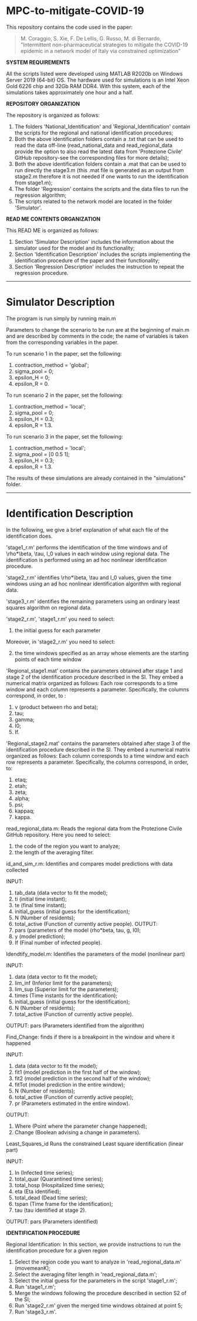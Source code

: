 # MPC-to-mitigate-COVID-19
This repository contains the code used in the paper: 

> M. Coraggio, S. Xie, F. De Lellis, G. Russo, M. di Bernardo, "Intermittent non-pharmaceutical strategies to mitigate the COVID-19 epidemic in a network model of Italy via constrained optimization"



**SYSTEM REQUIREMENTS**

All the scripts listed were developed using MATLAB R2020b on Windows Server 2019 (64-bit) OS.
The hardware used for simulations is an Intel Xeon Gold 6226 chip and 32Gb RAM DDR4.
With this system, each of the simulations takes approximately one hour and a half. 


**REPOSITORY ORGANIZATION** 

The repository is organized as follows:
1. The folders 'National_Identification' and 'Regional_Identification' contain the scripts for the regional and national identification procedures;
2. Both the above identification folders contain a .txt that can be used to read the data off-line (read_national_data and read_regional_data provide the option to also read the latest data from 'Protezione Civile' GitHub repository-see the corresponding files for more details);
3. Both the above identification folders contain a .mat that can be used to run directly the stage3.m (this .mat file is generated as an output from stage2.m therefore it is not needed if one wants to run the identification from stage1.m);
4. The folder 'Regression' contains the scripts and the data files to run the regression algorithm;
5. The scripts related to the network model are located in the folder 'Simulator'.

**READ ME CONTENTS ORGANIZATION**

This READ ME is organized as follows:
1. Section 'Simulator Description' includes the information about the simulator used for the model and its functionality;
2. Section 'Identification Description' includes the scripts implementing the identification procedure of the paper and their functionality;
3. Section 'Regression Description' includes the instruction to repeat the regression procedure.
----------------------------------------------------------------------------------------------------------------------------------------------------
# Simulator Description

The program is run simply by running main.m

Parameters to change the scenario to be run are at the beginning of main.m and are described by comments in the code; the name of variables is taken from the corresponding variables in the paper.

To run scenario 1 in the paper, set the following:
1. contraction_method = 'global';
2. sigma_pool         = 0;
3. epsilon_H          = 0; 
4. epsilon_R          = 0.   

To run scenario 2 in the paper, set the following:
1. contraction_method = 'local';
2. sigma_pool         = 0;
3. epsilon_H          = 0.3; 
4. epsilon_R          = 1.3.    

To run scenario 3 in the paper, set the following:
1. contraction_method = 'local';
2. sigma_pool         = [0 0.5 1];
3. epsilon_H          = 0.3; 
5. epsilon_R          = 1.3.    

The results of these simulations are already contained in the "simulations" folder.

----------------------------------------------------------------------------------------------------------------------------------------------------
# Identification Description

In the following, we give a brief explanation of what each file of the identification does.

'stage1_r.m' performs the identification of the time windows and of \rho*\beta, \tau, I_0 values in each window using
regional data. The identification is performed using an ad hoc nonlinear identification procedure.


'stage2_r.m' identifies \rho*\beta, \tau and I_0 values, given the time windows using an ad hoc nonlinear 
identification algorithm with regional data.


'stage3_r.m' identifies the remaining parameters using an ordinary least squares algorithm on regional data.
 
'stage2_r.m', 'stage1_r.m' you need to select:
1. the initial guess for each parameter

Moreover, in 'stage2_r.m' you need to select:

2. the time windows specified as an array whose elements are the starting points of each time window

'Regional_stage1.mat' contains the parameters obtained after stage 1 and stage 2 of the identification procedure described in the SI. They embed a numerical matrix organized as follows: Each row corresponds to a time window and each column represents a parameter. Specifically, the columns correspond, in order, to :
1. v (product between rho and beta);
2. tau;
3. gamma;
4. I0;
5. If.

'Regional_stage2.mat' contains the parameters obtained after stage 3 of the identification procedure described in the SI. They embed a numerical matrix organized as follows: Each column corresponds to a time window and each row represents a parameter. Specifically, the columns correspond, in order, to:
1. etaq;
1. etah;
2. zeta;
3. alpha;
4. psi;
5. kappaq;
6. kappa.

read_regional_data.m: 
Reads the regional data from the Protezione Civile GitHub repository. Here you need to select:
1. the code of the region you want to analyze;
2. the length of the averaging filter.


id_and_sim_r.m: 
Identifies and compares model predictions with data collected


INPUT:     
1. tab_data        (data vector to fit the model);
2. ti              (initial time instant);
3. te              (final time instant);
4. initial_guess    (initial guess for the identification);
5. N               (Number of residents);
6. total_active    (Function of currently active people).
OUTPUT: 
1. pars            (parameters of the model (rho*beta, tau, g, I0);
2. y               (model prediction);
3. If              (Final number of infected people).

Idendtify_model.m: 
Identifies the parameters of the model (nonlinear part)

INPUT:  
1. data            (data vector to fit the model);
2. lim_inf         (Inferior limit for the parameters);
3. lim_sup         (Superior limit for the parameters);
4. times           (Time instants for the identification);
5. initial_guess    (initial guess for the identification);
6. N               (Number of residents);
7. total_active    (Function of currently active people).

OUTPUT: pars            (Parameters identified from the algorithm)

Find_Change: 
finds if there is a breakpoint in the window and where it happened

INPUT:  
1. data            (data vector to fit the model);
2. fit1            (model prediction in the first half of the window);
3. fit2            (model prediction in the second half of the window);
4. fitTot          (model prediction in the entire window);
5. N               (Number of residents);
6. total_active    (Function of currently active people);
7. pr              (Parameters estimated in the entire window).
 

OUTPUT: 
1. Where           (Point where the parameter change happened);
2. Change          (Boolean advising a change in parameters).

 

Least_Squares_id
Runs the constrained Least square identification (linear part)


INPUT:  
1. In              (Infected time series);
2. total_quar      (Quarantined time series);
3. total_hosp      (Hospitalized time series);
4. eta             (Eta identified);
5. total_dead      (Dead time series);
6. tspan           (Time frame for the identification);
7. tau             (tau identified at stage 2).

OUTPUT: pars            (Parameters identified)

**IDENTIFICATION PROCEDURE**

Regional Identification: In this section, we provide instructions to run the identification procedure for a given region

1. Select the region code you want to analyze in 'read_regional_data.m' (movemeanK); 
2. Select the averaging filter length in 'read_regional_data.m'; 
3. Select the initial guess for the parameters in the script 'stage1_r.m';
4. Run 'stage1_r.m';
5. Merge the windows following the procedure described in section S2 of the SI;
6. Run 'stage2_r.m' given the merged time windows obtained at point 5;
7. Run 'stage3_r.m'.
